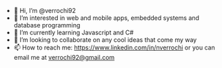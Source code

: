 - 👋 Hi, I’m @verrochi92
- 👀 I’m interested in web and mobile apps, embedded systems and database programming
- 🌱 I’m currently learning Javascript and C#
- 💞️ I’m looking to collaborate on any cool ideas that come my way
- 📫 How to reach me: https://www.linkedin.com/in/nverrochi or you can email me at verrochi92@gmail.com

<!---
verrochi92/verrochi92 is a ✨ special ✨ repository because its `README.md` (this file) appears on your GitHub profile.
You can click the Preview link to take a look at your changes.
--->
